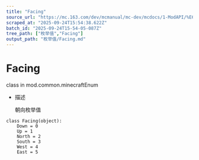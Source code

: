 ```yaml
---
title: "Facing"
source_url: "https://mc.163.com/dev/mcmanual/mc-dev/mcdocs/1-ModAPI/%E6%9E%9A%E4%B8%BE%E5%80%BC/Facing.html"
scraped_at: "2025-09-24T15:54:38.622Z"
batch_id: "2025-09-24T15-54-05-087Z"
tree_path: ["枚举值","Facing"]
output_path: "枚举值/Facing.md"
---
```


#  Facing

class in mod.common.minecraftEnum

*   描述
    
    朝向枚举值
    

```
class Facing(object):
	Down = 0
	Up = 1
	North = 2
	South = 3
	West = 4
	East = 5


```